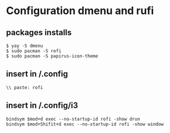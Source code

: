 # Configuration dmenu and rufi

## packages installs
```
$ yay -S dmenu
$ sudo pacman -S rofi
$ sudo pacman -S papirus-icon-theme
```
## insert in /.config
```
\\ paste: rofi
```
## insert in /.config/i3
```
bindsym $mod+d exec --no-startup-id rofi -show drun
bindsym $mod+Shifit+d exec --no-startup-id rofi -show window

```